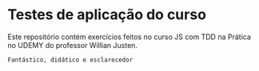 # Testes de aplicação do curso

Este repositório contém exercícios feitos no curso JS com TDD na Prática no UDEMY do professor Willian Justen.

```
Fantástico, didático e esclarecedor
```

